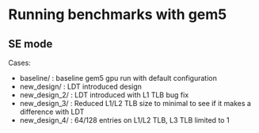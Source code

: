 # Running benchmarks with gem5

## SE mode

Cases:

- baseline/ : baseline gem5 gpu run with default configuration
- new_design/ : LDT introduced design
- new_design_2/ : LDT introduced with L1 TLB bug fix
- new_design_3/ : Reduced L1/L2 TLB size to minimal to see if it makes a difference with LDT
- new_design_4/ : 64/128 entries on L1/L2 TLB, L3 TLB limited to 1
